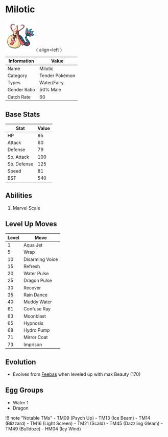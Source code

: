 # Milotic

![Milotic](../images/pokemon/350.png){ align=left }

| Information | Value |
|------------|--------|
| Name | Milotic |
| Category | Tender Pokémon |
| Types | Water/Fairy |
| Gender Ratio | 50% Male |
| Catch Rate | 60 |

## Base Stats

| Stat | Value |
|------|-------|
| HP | 95 |
| Attack | 60 |
| Defense | 79 |
| Sp. Attack | 100 |
| Sp. Defense | 125 |
| Speed | 81 |
| BST | 540 |

## Abilities
1. Marvel Scale

## Level Up Moves
| Level | Move |
|-------|------|
| 1 | Aqua Jet |
| 5 | Wrap |
| 10 | Disarming Voice |
| 15 | Refresh |
| 20 | Water Pulse |
| 25 | Dragon Pulse |
| 30 | Recover |
| 35 | Rain Dance |
| 40 | Muddy Water |
| 61 | Confuse Ray |
| 63 | Moonblast |
| 65 | Hypnosis |
| 68 | Hydro Pump |
| 71 | Mirror Coat |
| 73 | Imprison |

## Evolution
- Evolves from [Feebas](349-feebas.md) when leveled up with max Beauty (170)

## Egg Groups
- Water 1
- Dragon

!!! note "Notable TMs"
    - TM09 (Psych Up)
    - TM13 (Ice Beam)
    - TM14 (Blizzard)
    - TM16 (Light Screen)
    - TM21 (Scald)
    - TM45 (Dazzling Gleam)
    - TM49 (Bulldoze)
    - HM04 (Icy Wind)
